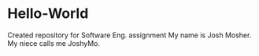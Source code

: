 # Hello-World
Created repository for Software Eng. assignment
My name is Josh Mosher. My niece calls me JoshyMo.

